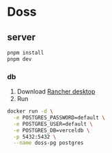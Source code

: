 # Doss

## server

```bash
pnpm install
pnpm dev
```

### db

1. Download [Rancher desktop](https://rancherdesktop.io/)
2. Run

```bash
docker run -d \
  -e POSTGRES_PASSWORD=default \
  -e POSTGRES_USER=default \
  -e POSTGRES_DB=verceldb \
  -p 5432:5432 \
  --name doss-pg postgres
```
